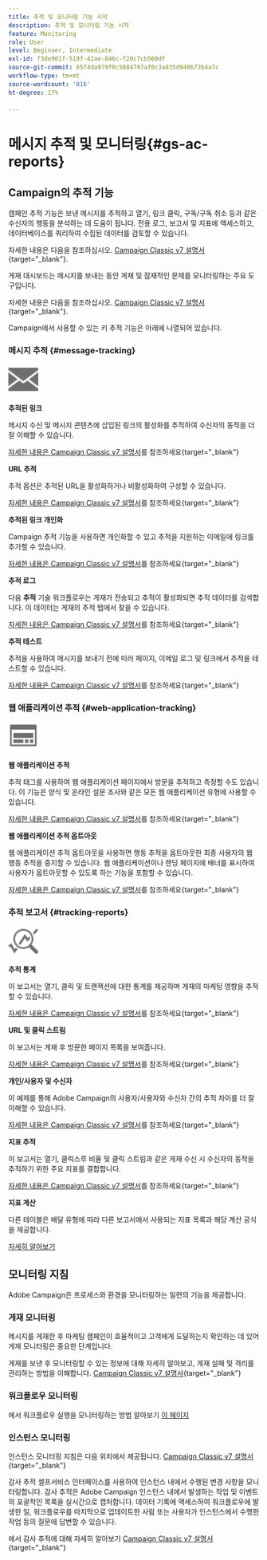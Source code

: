 ```yaml
---
title: 추적 및 모니터링 기능 시작
description: 추적 및 모니터링 기능 시작
feature: Monitoring
role: User
level: Beginner, Intermediate
exl-id: f3de901f-519f-42ae-846c-f20c7cb560df
source-git-commit: 65f4da979f0c5884797af0c3a835d948672b4a7c
workflow-type: tm+mt
source-wordcount: '816'
ht-degree: 17%

---
```


# 메시지 추적 및 모니터링{#gs-ac-reports}

## Campaign의 추적 기능

캠페인 추적 기능은 보낸 메시지를 추적하고 열기, 링크 클릭, 구독/구독 취소 등과 같은 수신자의 행동을 분석하는 데 도움이 됩니다. 전용 로그, 보고서 및 지표에 액세스하고, 데이터베이스를 쿼리하여 수집된 데이터를 검토할 수 있습니다.

자세한 내용은 다음을 참조하십시오. [Campaign Classic v7 설명서](https://experienceleague.adobe.com/docs/campaign-classic/using/getting-started/profile-management/editing-a-profile.html#tracking-tab){target="_blank"}.

게재 대시보드는 메시지를 보내는 동안 게재 및 잠재적인 문제를 모니터링하는 주요 도구입니다.

자세한 내용은 다음을 참조하십시오. [Campaign Classic v7 설명서](https://experienceleague.adobe.com/docs/campaign-classic/using/sending-messages/monitoring-deliveries/delivery-dashboard.html#sending-messages){target="_blank"}.

Campaign에서 사용할 수 있는 키 추적 기능은 아래에 나열되어 있습니다.

### 메시지 추적 {#message-tracking}

<img src="assets/do-not-localize/icon-message-tracking.svg" width="60px">

**추적된 링크**

메시지 수신 및 메시지 콘텐츠에 삽입된 링크의 활성화를 추적하여 수신자의 동작을 더 잘 이해할 수 있습니다.

[자세한 내용은 Campaign Classic v7 설명서](https://experienceleague.adobe.com/docs/campaign-classic/using/sending-messages/tracking-messages/how-to-configure-tracked-links.html#sending-messages)를 참조하세요{target="_blank"}

**URL 추적**

추적 옵션은 추적된 URL을 활성화하거나 비활성화하여 구성할 수 있습니다.

[자세한 내용은 Campaign Classic v7 설명서](https://experienceleague.adobe.com/docs/campaign-classic/using/sending-messages/tracking-messages/personalizing-url-tracking.html#sending-messages)를 참조하세요{target="_blank"}


**추적된 링크 개인화**

Campaign 추적 기능을 사용하면 개인화할 수 있고 추적을 지원하는 이메일에 링크를 추가할 수 있습니다.

[자세한 내용은 Campaign Classic v7 설명서](https://experienceleague.adobe.com/docs/campaign-classic/using/sending-messages/tracking-messages/tracking-personalized-links/tracking-personalized-links.html#sending-messages)를 참조하세요{target="_blank"}

**추적 로그**

다음 **추적** 기술 워크플로우는 게재가 전송되고 추적이 활성화되면 추적 데이터를 검색합니다. 이 데이터는 게재의 추적 탭에서 찾을 수 있습니다.

[자세한 내용은 Campaign Classic v7 설명서](https://experienceleague.adobe.com/docs/campaign-classic/using/sending-messages/tracking-messages/accessing-the-tracking-logs.html#sending-messages)를 참조하세요{target="_blank"}

**추적 테스트**

추적을 사용하여 메시지를 보내기 전에 미러 페이지, 이메일 로그 및 링크에서 추적을 테스트할 수 있습니다.

[자세한 내용은 Campaign Classic v7 설명서](https://experienceleague.adobe.com/docs/campaign-classic/using/sending-messages/tracking-messages/testing-tracking.html#sending-messages)를 참조하세요{target="_blank"}

### 웹 애플리케이션 추적 {#web-application-tracking}

<img src="assets/do-not-localize/icon-web-app.svg" width="60px">

**웹 애플리케이션 추적**

추적 태그를 사용하여 웹 애플리케이션 페이지에서 방문을 추적하고 측정할 수도 있습니다. 이 기능은 양식 및 온라인 설문 조사와 같은 모든 웹 애플리케이션 유형에 사용할 수 있습니다.

[자세한 내용은 Campaign Classic v7 설명서](https://experienceleague.adobe.com/docs/campaign-classic/using/designing-content/web-applications/tracking-a-web-application.html#designing-content)를 참조하세요{target="_blank"}

**웹 애플리케이션 추적 옵트아웃**

웹 애플리케이션 추적 옵트아웃을 사용하면 행동 추적을 옵트아웃한 최종 사용자의 웹 행동 추적을 중지할 수 있습니다. 웹 애플리케이션이나 랜딩 페이지에 배너를 표시하여 사용자가 옵트아웃할 수 있도록 하는 기능을 포함할 수 있습니다.

[자세한 내용은 Campaign Classic v7 설명서](https://experienceleague.adobe.com/docs/campaign-classic/using/designing-content/web-applications/web-application-tracking-opt-out.html#designing-content)를 참조하세요{target="_blank"}

### 추적 보고서 {#tracking-reports}

<img src="assets/do-not-localize/icon_monitor.svg" width="60px">

**추적 통계**

이 보고서는 열기, 클릭 및 트랜잭션에 대한 통계를 제공하며 게재의 마케팅 영향을 추적할 수 있습니다.

[자세한 내용은 Campaign Classic v7 설명서](https://experienceleague.adobe.com/docs/campaign-classic/using/sending-messages/tracking-messages/about-message-tracking.html#tracking-reports)를 참조하세요{target="_blank"}

**URL 및 클릭 스트림**

이 보고서는 게재 후 방문한 페이지 목록을 보여줍니다.

[자세한 내용은 Campaign Classic v7 설명서](https://experienceleague.adobe.com/docs/campaign-classic/using/reporting/reports-on-deliveries/delivery-reports.html#urls-and-click-streams)를 참조하세요{target="_blank"}

**개인/사용자 및 수신자**

이 예제를 통해 Adobe Campaign의 사용자/사용자와 수신자 간의 추적 차이를 더 잘 이해할 수 있습니다.

[자세한 내용은 Campaign Classic v7 설명서](https://experienceleague.adobe.com/docs/campaign-classic/using/reporting/reports-on-deliveries/person-people-recipients.html#reporting)를 참조하세요{target="_blank"}

**지표 추적**

이 보고서는 열기, 클릭스루 비율 및 클릭 스트림과 같은 게재 수신 시 수신자의 동작을 추적하기 위한 주요 지표를 결합합니다.

[자세한 내용은 Campaign Classic v7 설명서](https://experienceleague.adobe.com/docs/campaign-classic/using/reporting/reports-on-deliveries/delivery-reports.html#reporting)를 참조하세요{target="_blank"}

**지표 계산**

다른 테이블은 배달 유형에 따라 다른 보고서에서 사용되는 지표 목록과 해당 계산 공식을 제공합니다.

[자세히 알아보기](../reporting/metrics-calculation.md)

## 모니터링 지침

Adobe Campaign은 프로세스와 환경을 모니터링하는 일련의 기능을 제공합니다.

### 게재 모니터링

메시지를 게재한 후 마케팅 캠페인이 효율적이고 고객에게 도달하는지 확인하는 데 있어 게재 모니터링은 중요한 단계입니다.

게재를 보낸 후 모니터링할 수 있는 정보에 대해 자세히 알아보고, 게재 실패 및 격리를 관리하는 방법을 이해합니다. [Campaign Classic v7 설명서](https://experienceleague.adobe.com/docs/campaign-classic/using/sending-messages/monitoring-deliveries/about-delivery-monitoring.html?lang=ko#sending-messages){target="_blank"}

### 워크플로우 모니터링

에서 워크플로우 실행을 모니터링하는 방법 알아보기 [이 페이지](https://experienceleague.adobe.com/docs/campaign/automation/workflows/monitoring-workflows/monitor-workflow-execution.html)

### 인스턴스 모니터링

인스턴스 모니터링 지침은 다음 위치에서 제공됩니다. [Campaign Classic v7 설명서](https://experienceleague.adobe.com/docs/campaign-classic/using/monitoring-campaign-classic/introduction/monitoring-guidelines.html#monitoring-campaign-classic){target="_blank"}

감사 추적 셀프서비스 인터페이스를 사용하여 인스턴스 내에서 수행된 변경 사항을 모니터링합니다. 감사 추적은 Adobe Campaign 인스턴스 내에서 발생하는 작업 및 이벤트의 포괄적인 목록을 실시간으로 캡처합니다. 데이터 기록에 액세스하여 워크플로우에 발생한 일, 워크플로우를 마지막으로 업데이트한 사람 또는 사용자가 인스턴스에서 수행한 작업 등의 질문에 답변할 수 있습니다.

에서 감사 추적에 대해 자세히 알아보기  [Campaign Classic v7 설명서](https://experienceleague.adobe.com/docs/campaign-classic/using/monitoring-campaign-classic/production-procedures/audit-trail.html#accessing-audit-trail){target="_blank"}
